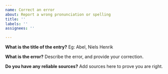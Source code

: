 ```yaml
---
name: Correct an error
about: Report a wrong pronunciation or spelling
title: ''
labels: ''
assignees: ''

---
```


**What is the title of the entry?**
Eg: Abel, Niels Henrik

**What is the error?**
Describe the error, and provide your correction.

**Do you have any reliable sources?**
Add sources here to prove you are right.
